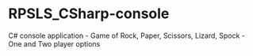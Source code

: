 # RPSLS_CSharp-console
C# console application - Game of Rock, Paper, Scissors, Lizard, Spock - One and Two player options
